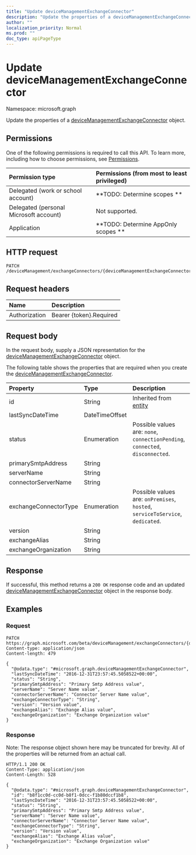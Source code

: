```yaml
---
title: "Update deviceManagementExchangeConnector"
description: "Update the properties of a deviceManagementExchangeConnector object."
author: ""
localization_priority: Normal
ms.prod: ""
doc_type: apiPageType
---
```


# Update deviceManagementExchangeConnector

Namespace: microsoft.graph

Update the properties of a [deviceManagementExchangeConnector](../resources/devicemanagementexchangeconnector.md) object.

## Permissions
One of the following permissions is required to call this API. To learn more, including how to choose permissions, see [Permissions](/concepts/permissions-reference.md).

|Permission type|Permissions (from most to least privileged)|
|:---|:---|
|Delegated (work or school account)|**TODO: Determine scopes **|
|Delegated (personal Microsoft account)|Not supported.|
|Application|**TODO: Determine AppOnly scopes **|

## HTTP request
<!-- {
  "blockType": "ignored"
}
-->
``` http
PATCH /deviceManagement/exchangeConnectors/{deviceManagementExchangeConnectorId}
```

## Request headers
|Name|Description|
|:---|:---|
|Authorization|Bearer {token}.Required|

## Request body
In the request body, supply a JSON representation for the [deviceManagementExchangeConnector](../resources/devicemanagementexchangeconnector.md) object.

The following table shows the properties that are required when you create the [deviceManagementExchangeConnector](../resources/devicemanagementexchangeconnector.md).

|Property|Type|Description|
|:---|:---|:---|
|id|String| Inherited from [entity](../resources/entity.md)|
|lastSyncDateTime|DateTimeOffset||
|status|Enumeration| Possible values are: `none`, `connectionPending`, `connected`, `disconnected`.|
|primarySmtpAddress|String||
|serverName|String||
|connectorServerName|String||
|exchangeConnectorType|Enumeration| Possible values are: `onPremises`, `hosted`, `serviceToService`, `dedicated`.|
|version|String||
|exchangeAlias|String||
|exchangeOrganization|String||



## Response
If successful, this method returns a `200 OK` response code and an updated [deviceManagementExchangeConnector](../resources/devicemanagementexchangeconnector.md) object in the response body.

## Examples

### Request
<!-- {
  "blockType": "request",
  "name": "update_devicemanagementexchangeconnector"
}
-->
``` http
PATCH https://graph.microsoft.com/beta/deviceManagement/exchangeConnectors/{deviceManagementExchangeConnectorId}
Content-type: application/json
Content-length: 479

{
  "@odata.type": "#microsoft.graph.deviceManagementExchangeConnector",
  "lastSyncDateTime": "2016-12-31T23:57:45.5058522+00:00",
  "status": "String",
  "primarySmtpAddress": "Primary Smtp Address value",
  "serverName": "Server Name value",
  "connectorServerName": "Connector Server Name value",
  "exchangeConnectorType": "String",
  "version": "Version value",
  "exchangeAlias": "Exchange Alias value",
  "exchangeOrganization": "Exchange Organization value"
}
```

### Response
Note: The response object shown here may be truncated for brevity. All of the properties will be returned from an actual call.
<!-- {
  "blockType": "response",
  "truncated": true
}
-->
``` http
HTTP/1.1 200 OK
Content-Type: application/json
Content-Length: 528

{
  "@odata.type": "#microsoft.graph.deviceManagementExchangeConnector",
  "id": "b8f1cc0d-cc0d-b8f1-0dcc-f1b80dccf1b8",
  "lastSyncDateTime": "2016-12-31T23:57:45.5058522+00:00",
  "status": "String",
  "primarySmtpAddress": "Primary Smtp Address value",
  "serverName": "Server Name value",
  "connectorServerName": "Connector Server Name value",
  "exchangeConnectorType": "String",
  "version": "Version value",
  "exchangeAlias": "Exchange Alias value",
  "exchangeOrganization": "Exchange Organization value"
}
```

